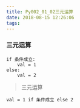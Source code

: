 ```yaml
---
title: Py002_01_02三元运算
date: 2018-08-15 12:26:06
tags:
---
```


### 三元运算

```
if 条件成立:
    val = 1
else:
    val = 2
```

> 三元运算

```
val = 1 if 条件成立 else 2
```
